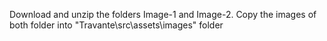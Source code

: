 Download and unzip the folders Image-1 and Image-2.
Copy the images of both folder into "Travante\src\assets\images" folder
